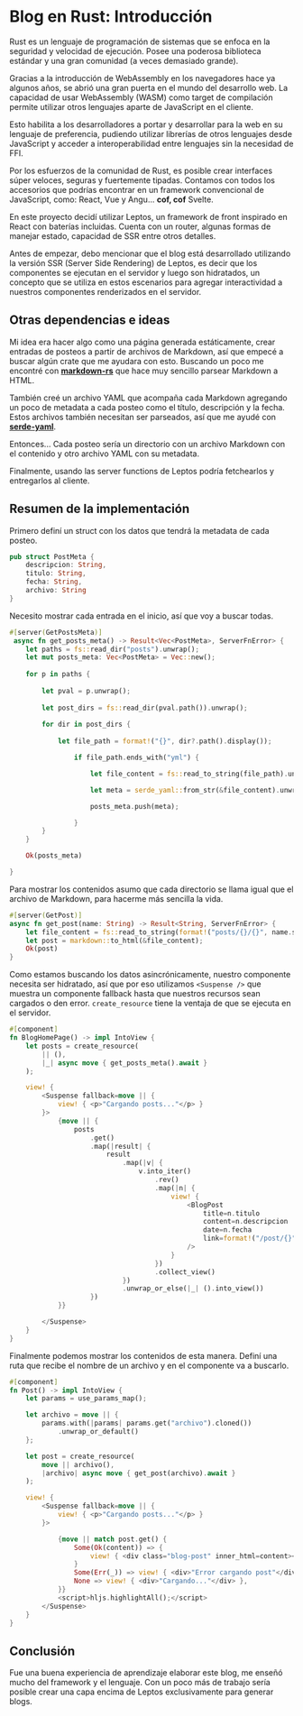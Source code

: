 # Blog en Rust: Introducción

Rust es un lenguaje de programación de sistemas que se enfoca en la seguridad y velocidad de ejecución. Posee una poderosa biblioteca estándar y una gran comunidad (a veces demasiado grande).

Gracias a la introducción de WebAssembly en los navegadores hace ya algunos años, se abrió una gran puerta en el mundo del desarrollo web. La capacidad de usar WebAssembly (WASM) como target de compilación permite utilizar otros lenguajes aparte de JavaScript en el cliente.

Esto habilita a los desarrolladores a portar y desarrollar para la web en su lenguaje de preferencia, pudiendo utilizar librerías de otros lenguajes desde JavaScript y acceder a interoperabilidad entre lenguajes sin la necesidad de FFI.

Por los esfuerzos de la comunidad de Rust, es posible crear interfaces súper veloces, seguras y fuertemente tipadas. Contamos con todos los accesorios que podrías encontrar en un framework convencional de JavaScript, como: React, Vue y Angu... **cof, cof** Svelte.

En este proyecto decidí utilizar Leptos, un framework de front inspirado en React con baterías incluidas. Cuenta con un router, algunas formas de manejar estado, capacidad de SSR entre otros detalles.

Antes de empezar, debo mencionar que el blog está desarrollado utilizando la versión SSR (Server Side Rendering) de Leptos, es decir que los componentes se ejecutan en el servidor y luego son hidratados, un concepto que se utiliza en estos escenarios para agregar interactividad a nuestros componentes renderizados en el servidor.

## Otras dependencias e ideas

Mi idea era hacer algo como una página generada estáticamente, crear entradas de posteos a partir de archivos de Markdown, así que empecé a buscar algún crate que me ayudara con esto. Buscando un poco me encontré con **[markdown-rs](https://github.com/wooorm/markdown-rs)** que hace muy sencillo parsear Markdown a HTML.

También creé un archivo YAML que acompaña cada Markdown agregando un poco de metadata a cada posteo como el título, descripción y la fecha. Estos archivos también necesitan ser parseados, así que me ayudé con **[serde-yaml](https://github.com/dtolnay/serde-yaml)**.

Entonces... Cada posteo sería un directorio con un archivo Markdown con el contenido y otro archivo YAML con su metadata.

Finalmente, usando las server functions de Leptos podría fetchearlos y entregarlos al cliente.

## Resumen de la implementación

Primero definí un struct con los datos que tendrá la metadata de cada posteo.

```rust
pub struct PostMeta {
    descripcion: String,
    titulo: String,
    fecha: String,
    archivo: String
}
```

Necesito mostrar cada entrada en el inicio, así que voy a buscar todas.

```rust
#[server(GetPostsMeta)]
 async fn get_posts_meta() -> Result<Vec<PostMeta>, ServerFnError> {
    let paths = fs::read_dir("posts").unwrap();
    let mut posts_meta: Vec<PostMeta> = Vec::new();
   
    for p in paths {
      
        let pval = p.unwrap();
       
        let post_dirs = fs::read_dir(pval.path()).unwrap();
        
        for dir in post_dirs {
            
            let file_path = format!("{}", dir?.path().display());

                if file_path.ends_with("yml") {

                    let file_content = fs::read_to_string(file_path).unwrap();

                    let meta = serde_yaml::from_str(&file_content).unwrap();

                    posts_meta.push(meta);

                }
        }
    }

    Ok(posts_meta)

}
```

Para mostrar los contenidos asumo que cada directorio se llama igual que el archivo de Markdown, para hacerme más sencilla la vida.

```rust
#[server(GetPost)]
async fn get_post(name: String) -> Result<String, ServerFnError> {
    let file_content = fs::read_to_string(format!("posts/{}/{}", name.split(".").collect::<Vec<&str>>()[0], name)).unwrap();
    let post = markdown::to_html(&file_content);
    Ok(post)
}
```

Como estamos buscando los datos asincrónicamente, nuestro componente necesita ser hidratado, así que por eso utilizamos ```<Suspense />``` que muestra un componente fallback hasta que nuestros recursos sean cargados o den error. ```create_resource``` tiene la ventaja de que se ejecuta en el servidor.

```rust
#[component]
fn BlogHomePage() -> impl IntoView {
    let posts = create_resource(
        || (),
        |_| async move { get_posts_meta().await }
    );

    view! {
        <Suspense fallback=move || {
            view! { <p>"Cargando posts..."</p> }
        }>
            {move || {
                posts
                    .get()
                    .map(|result| {
                        result
                            .map(|v| {
                                v.into_iter()
                                    .rev()
                                    .map(|n| {
                                        view! {
                                            <BlogPost
                                                title=n.titulo
                                                content=n.descripcion
                                                date=n.fecha
                                                link=format!("/post/{}", n.archivo)
                                            />
                                        }
                                    })
                                    .collect_view()
                            })
                            .unwrap_or_else(|_| ().into_view())
                    })
            }}

        </Suspense>
    }
}
```

Finalmente podemos mostrar los contenidos de esta manera. Definí una ruta que recibe el nombre de un archivo y en el componente va a buscarlo.

```rust
#[component]
fn Post() -> impl IntoView {
    let params = use_params_map();

    let archivo = move || {
        params.with(|params| params.get("archivo").cloned())
            .unwrap_or_default()
    };

    let post = create_resource(
        move || archivo(),
        |archivo| async move { get_post(archivo).await }
    );

    view! {
        <Suspense fallback=move || {
            view! { <p>"Cargando posts..."</p> }
        }>

            {move || match post.get() {
                Some(Ok(content)) => {
                    view! { <div class="blog-post" inner_html=content></div> }
                }
                Some(Err(_)) => view! { <div>"Error cargando post"</div> },
                None => view! { <div>"Cargando..."</div> },
            }}
            <script>hljs.highlightAll();</script>
        </Suspense>
    }
}
```

## Conclusión

Fue una buena experiencia de aprendizaje elaborar este blog, me enseñó mucho del framework y el lenguaje.
Con un poco más de trabajo sería posible crear una capa encima de Leptos exclusivamente para generar blogs.

